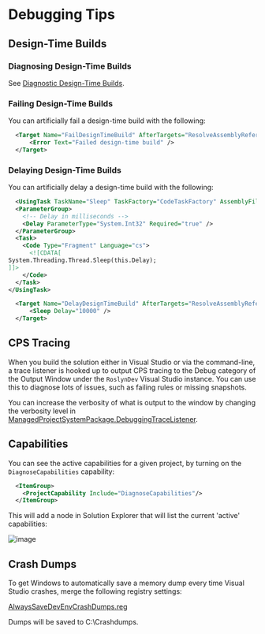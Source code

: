 # Debugging Tips

## Design-Time Builds
### Diagnosing Design-Time Builds

See [Diagnostic Design-Time Builds](/docs/design-time-builds.md#diagnosing-design-time-builds).

### Failing Design-Time Builds

You can artificially fail a design-time build with the following:

``` XML
  <Target Name="FailDesignTimeBuild" AfterTargets="ResolveAssemblyReferences">
      <Error Text="Failed design-time build" />
  </Target>
```
### Delaying Design-Time Builds

You can artificially delay a design-time build with the following:

``` XML
  <UsingTask TaskName="Sleep" TaskFactory="CodeTaskFactory" AssemblyFile="$(MSBuildToolsPath)\Microsoft.Build.Tasks.v4.0.dll">
  <ParameterGroup>
    <!-- Delay in milliseconds -->
    <Delay ParameterType="System.Int32" Required="true" />
  </ParameterGroup>
  <Task>
    <Code Type="Fragment" Language="cs">
      <![CDATA[
System.Threading.Thread.Sleep(this.Delay);
]]>
    </Code>
  </Task>
</UsingTask>

  <Target Name="DelayDesignTimeBuild" AfterTargets="ResolveAssemblyReferences">
      <Sleep Delay="10000" />
  </Target>
```

## CPS Tracing

When you build the solution either in Visual Studio or via the command-line, a trace listener is hooked up to output CPS tracing to the Debug category of the Output Window under the `RoslynDev` Visual Studio instance. You can use this to diagnose lots of issues, such as failing rules or missing snapshots.

You can increase the verbosity of what is output to the window by changing the verbosity level in [ManagedProjectSystemPackage.DebuggingTraceListener](https://github.com/dotnet/roslyn-project-system/blob/master/src/Microsoft.VisualStudio.ProjectSystem.Managed.VS/Packaging/ManagedProjectSystemPackage.DebuggerTraceListener.cs#L44).

## Capabilities

You can see the active capabilities for a given project, by turning on the `DiagnoseCapabilities` capability:

``` XML
  <ItemGroup>
    <ProjectCapability Include="DiagnoseCapabilities"/>
  </ItemGroup>
```

This will add a node in Solution Explorer that will list the current 'active' capabilities:

![image](https://cloud.githubusercontent.com/assets/1103906/22411354/16dccb2a-e6f7-11e6-91dc-91c451cc6371.png)

## Crash Dumps

To get Windows to automatically save a memory dump every time Visual Studio crashes, merge the following registry settings:

[AlwaysSaveDevEnvCrashDumps.reg](/docs/repo/content/AlwaysSaveDevEnvCrashDumps.reg?raw=true)

Dumps will be saved to C:\Crashdumps.
